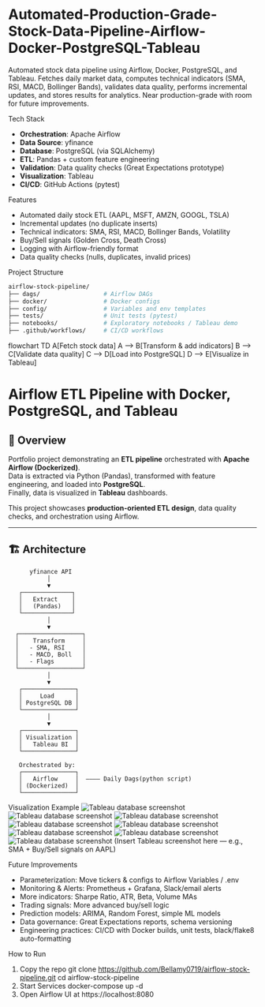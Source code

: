 # Automated-Production-Grade-Stock-Data-Pipeline-Airflow-Docker-PostgreSQL-Tableau
Automated stock data pipeline using Airflow, Docker, PostgreSQL, and Tableau. Fetches daily market data, computes technical indicators (SMA, RSI, MACD, Bollinger Bands), validates data quality, performs incremental updates, and stores results for analytics. Near production-grade with room for future improvements.

Tech Stack
- **Orchestration**: Apache Airflow
- **Data Source**: yfinance
- **Database**: PostgreSQL (via SQLAlchemy)
- **ETL**: Pandas + custom feature engineering
- **Validation**: Data quality checks (Great Expectations prototype)
- **Visualization**: Tableau
- **CI/CD**: GitHub Actions (pytest)

Features
- Automated daily stock ETL (AAPL, MSFT, AMZN, GOOGL, TSLA)
- Incremental updates (no duplicate inserts)
- Technical indicators: SMA, RSI, MACD, Bollinger Bands, Volatility
- Buy/Sell signals (Golden Cross, Death Cross)
- Logging with Airflow-friendly format
- Data quality checks (nulls, duplicates, invalid prices)

 Project Structure
```bash
airflow-stock-pipeline/
├── dags/                  # Airflow DAGs
├── docker/                # Docker configs
├── config/                # Variables and env templates
├── tests/                 # Unit tests (pytest)
├── notebooks/             # Exploratory notebooks / Tableau demo
├── .github/workflows/     # CI/CD workflows
```

flowchart TD
    A[Fetch stock data] 
    A --> B[Transform & add indicators]
    B --> C[Validate data quality]
    C --> D[Load into PostgreSQL]
    D --> E[Visualize in Tableau]

# Airflow ETL Pipeline with Docker, PostgreSQL, and Tableau

## 📌 Overview
Portfolio project demonstrating an **ETL pipeline** orchestrated with **Apache Airflow (Dockerized)**.  
Data is extracted via Python (Pandas), transformed with feature engineering, and loaded into **PostgreSQL**.  
Finally, data is visualized in **Tableau** dashboards.  

This project showcases **production-oriented ETL design**, data quality checks, and orchestration using Airflow.

---

## 🏗️ Architecture

```
      yfinance API
           │
           ▼
   ┌──────────────┐
   │   Extract    │
   │   (Pandas)   │
   └──────────────┘
           │
           ▼
  ┌──────────────────┐
  │    Transform     │
  │   - SMA, RSI     │
  │   - MACD, Boll   │
  │   - Flags        │
  └──────────────────┘
           │
           ▼
   ┌───────────────┐
   │     Load      │
   │ PostgreSQL DB │
   └───────────────┘
           │
           ▼
   ┌───────────────┐
   │ Visualization │
   │   Tableau BI  │
   └───────────────┘

   Orchestrated by:
   ┌───────────────┐
   │   Airflow     │  ———— Daily Dags(python script)
   │ (Dockerized)  │
   └───────────────┘
```

Visualization Example
![Tableau database screenshot](images/tableau_database.png)
![Tableau database screenshot](images/tableau_k_chart.png)
![Tableau database screenshot](images/tableau_macd.png)
![Tableau database screenshot](images/tableau_bolling_upper_lower.png)
![Tableau database screenshot](images/tableau_buy_sell_signal.png)
![Tableau database screenshot](images/tableau_rsi.png)
![Tableau database screenshot](images/airflow_task_dependency_order.png)
![Tableau database screenshot](images/airflow_logging.png)
(Insert Tableau screenshot here — e.g., SMA + Buy/Sell signals on AAPL)

Future Improvements

- Parameterization: Move tickers & configs to Airflow Variables / .env
- Monitoring & Alerts: Prometheus + Grafana, Slack/email alerts
- More indicators: Sharpe Ratio, ATR, Beta, Volume MAs
- Trading signals: More advanced buy/sell logic
- Prediction models: ARIMA, Random Forest, simple ML models
- Data governance: Great Expectations reports, schema versioning
- Engineering practices: CI/CD with Docker builds, unit tests, black/flake8 auto-formatting

How to Run
1. Copy the repo
   git clone https://github.com/Bellamy0719/airflow-stock-pipeline.git
   cd airflow-stock-pipeline
2. Start Services
   docker-compose up -d
3. Open Airflow UI at https://localhost:8080

